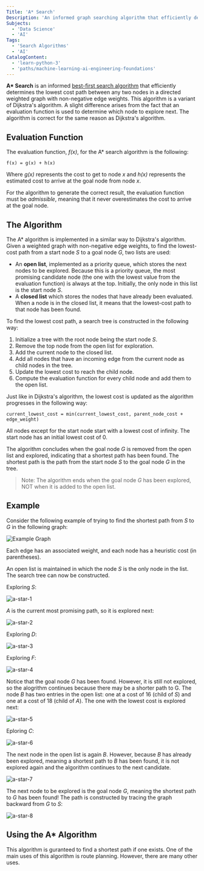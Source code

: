 ```yaml
---
Title: 'A* Search'
Description: 'An informed graph searching algorithm that efficiently determines a path between nodes based on an evaluation function.'
Subjects:
  - 'Data Science'
  - 'AI'
Tags:
  - 'Search Algorithms'
  - 'AI'
CatalogContent:
  - 'learn-python-3'
  - 'paths/machine-learning-ai-engineering-foundations'
---
```


**A\* Search** is an informed [best-first search algorithm](https://www.codecademy.com/resources/docs/ai/search-algorithms/best-first-search) that efficiently determines the lowest cost path between any two nodes in a directed weighted graph with non-negative edge weights. This algorithm is a variant of Dijkstra's algorithm. A slight difference arises from the fact that an evaluation function is used to determine which node to explore next. The algorithm is correct for the same reason as Dijkstra's algorithm.

## Evaluation Function

The evaluation function, _f(x)_, for the A\* search algorithm is the following:

```pseudo
f(x) = g(x) + h(x)
```

Where _g(x)_ represents the cost to get to node _x_ and _h(x)_ represents the estimated cost to arrive at the goal node from node _x_.

For the algorithm to generate the correct result, the evaluation function must be _admissible_, meaning that it never overestimates the cost to arrive at the goal node.

## The Algorithm

The A\* algorithm is implemented in a similar way to Dijkstra's algorithm. Given a weighted graph with non-negative edge weights, to find the lowest-cost path from a start node _S_ to a goal node _G_, two lists are used:

- An **open list**, implemented as a priority queue, which stores the next nodes to be explored. Because this is a priority queue, the most promising candidate node (the one with the lowest value from the evaluation function) is always at the top. Initially, the only node in this list is the start node _S_.
- A **closed list** which stores the nodes that have already been evaluated. When a node is in the closed list, it means that the lowest-cost path to that node has been found.

To find the lowest cost path, a search tree is constructed in the following way:

1. Initialize a tree with the root node being the start node _S_.
2. Remove the top node from the open list for exploration.
3. Add the current node to the closed list.
4. Add all nodes that have an incoming edge from the current node as child nodes in the tree.
5. Update the lowest cost to reach the child node.
6. Compute the evaluation function for every child node and add them to the open list.

Just like in Dijkstra's algorithm, the lowest cost is updated as the algorithm progresses in the following way:

```pseudo
current_lowest_cost = min(current_lowest_cost, parent_node_cost + edge_weight)
```

All nodes except for the start node start with a lowest cost of infinity. The start node has an initial lowest cost of 0.

The algorithm concludes when the goal node _G_ is removed from the open list and explored, indicating that a shortest path has been found. The shortest path is the path from the start node _S_ to the goal node _G_ in the tree.

> Note: The algorithm ends when the goal node _G_ has been explored, NOT when it is added to the open list.

## Example

Consider the following example of trying to find the shortest path from _S_ to _G_ in the following graph:

![Example Graph](https://raw.githubusercontent.com/Codecademy/docs/main/media/a-star-example-graph.png)

Each edge has an associated weight, and each node has a heuristic cost (in parentheses).

An open list is maintained in which the node _S_ is the only node in the list. The search tree can now be constructed.

Exploring _S_:

![a-star-1](https://raw.githubusercontent.com/Codecademy/docs/main/media/a-star-tree-1.png)

_A_ is the current most promising path, so it is explored next:

![a-star-2](https://raw.githubusercontent.com/Codecademy/docs/main/media/a-star-tree-2.png)

Exploring _D_:

![a-star-3](https://raw.githubusercontent.com/Codecademy/docs/main/media/a-star-tree-3.png)

Exploring _F_:

![a-star-4](https://raw.githubusercontent.com/Codecademy/docs/main/media/a-star-tree-4.png)

Notice that the goal node _G_ has been found. However, it is still not explored, so the alogrithm continues because there may be a shorter path to G. The node _B_ has two entries in the open list: one at a cost of 16 (child of _S_) and one at a cost of 18 (child of _A_). The one with the lowest cost is explored next:

![a-star-5](https://raw.githubusercontent.com/Codecademy/docs/main/media/a-star-tree-5.png)

Eploring _C_:

![a-star-6](https://raw.githubusercontent.com/Codecademy/docs/main/media/a-star-tree-6.png)

The next node in the open list is again _B_. However, because _B_ has already been explored, meaning a shortest path to _B_ has been found, it is not explored again and the algorithm continues to the next candidate.

![a-star-7](https://raw.githubusercontent.com/Codecademy/docs/main/media/a-star-tree-7.png)

The next node to be explored is the goal node _G_, meaning the shortest path to _G_ has been found! The path is constructed by tracing the graph backward from _G_ to _S_:

![a-star-8](https://raw.githubusercontent.com/Codecademy/docs/main/media/a-star-tree-8.png)

## Using the A\* Algorithm

This algorithm is guranteed to find a shortest path if one exists. One of the main uses of this algorithm is route planning. However, there are many other uses.
